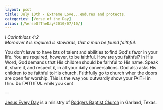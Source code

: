 ```yaml
---
layout: post
title: July 10th - Extreme Love...endures and protects.
categories: [Verse of the Day]
alias: [/VerseOfTheDay/2010/07/10/]
---
```


_I Corinthians 4:2  
Moreover it is required in stewards, that a man be found faithful._

You don't have to have lots of talent and abilities to find God's
favor in your life. You are required, however, to be faithful. How
are you faithful? In His Word, God demands that His children should
be faithful to His name. Speak it, share it, and respect it, in all
your daily conversations. God also asks His children to be faithful
to His church. Faithfully go to church when the doors are open for
worship. This is the way you outwardly show your FAITH in Him. Be
FAITHFUL while you can!

 --

<a href=http://jesuseveryday.net>Jesus Every Day</a> is a ministry of <a href=http://rodgersbaptist.net>Rodgers Baptist Church</a> in Garland, Texas.
